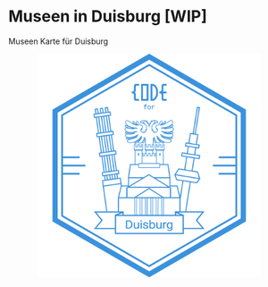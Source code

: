 # Museen in Duisburg [WIP]

Museen Karte für Duisburg

<p align="center"><img width="400" src="https://raw.githubusercontent.com/codeforduisburg/Logo/default/logo.png"></p>
